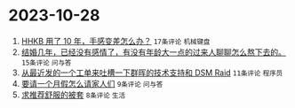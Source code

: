 # 2023-10-28

1. [HHKB 用了 10 年，手感变差怎么办？](https://www.v2ex.com/t/986182) `17条评论` `机械键盘`
1. [结婚几年，已经没有感情了，有没有年龄大一点的过来人聊聊怎么熬下去的。](https://www.v2ex.com/t/986200) `15条评论` `问与答`
1. [从最近发的一个工单来吐槽一下群晖的技术支持和 DSM Raid](https://www.v2ex.com/t/986195) `11条评论` `程序员`
1. [要请一个月假怎么请家人们](https://www.v2ex.com/t/986187) `9条评论` `问与答`
1. [求推荐舒服的被套](https://www.v2ex.com/t/986192) `8条评论` `生活`
